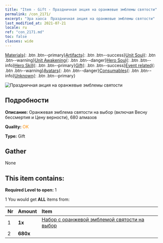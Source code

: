 ```yaml
---
title: "Item - Gift - Праздничная акция на оранжевые эмблемы святости"
permalink: /con_2171/
excerpt: "Эра хаоса  Праздничная акция на оранжевые эмблемы святости"
last_modified_at: 2021-07-21
locale: ru
ref: "con_2171.md"
toc: false
classes: wide
---
```

 [Materials](/ItemsRU/){: .btn .btn--primary}[Artifacts](/ItemsRU/Artifacts/){: .btn .btn--success}[Unit Soul](/ItemsRU/UnitSoul/){: .btn .btn--warning}[Unit Awakening](/ItemsRU/UnitAwakening/){: .btn .btn--danger}[Hero Soul](/ItemsRU/HeroSoul/){: .btn .btn--info}[Hero Skill](/ItemsRU/HeroSkill/){: .btn .btn--primary}[Gift](/ItemsRU/Gift/){: .btn .btn--success}[Event related](/ItemsRU/Events/){: .btn .btn--warning}[Avatars](/ItemsRU/Avatars/){: .btn .btn--danger}[Consumables](/ItemsRU/Consumables/){: .btn .btn--info}[Unknown](/ItemsRU/Unknown/){: .btn .btn--primary}

 ![Праздничная акция на оранжевые эмблемы святости](/images/t/i_907416.png)

## Подробности
 **Описание:** Оранжевая эмблема святости на выбор (включая Весну бессмертия и Цену верности), 680 алмазов

 **Quality:** <span style="color: #FF8C00">OK</span>

 **Type:** Gift

## Gather

  None

## This item contains:

 **Required Level to open:** 1

 1 You would get **ALL** items  from:

  | Nr | Amount |     Item    |
  |:---|:-------|:------------|
  | 1 |  **1x** | [Набор с оранжевой эмблемой святости на выбор](/ru/Items/con_2170/) |  | 
  | 2 |  **680x** | <i class="fas fa-gem"/> |  | 
